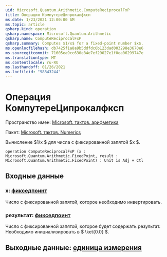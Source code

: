 ```yaml
---
uid: Microsoft.Quantum.Arithmetic.ComputeReciprocalFxP
title: Операция КомпутереЦипрокалфксп
ms.date: 1/23/2021 12:00:00 AM
ms.topic: article
qsharp.kind: operation
qsharp.namespace: Microsoft.Quantum.Arithmetic
qsharp.name: ComputeReciprocalFxP
qsharp.summary: Computes $1/x$ for a fixed-point number $x$.
ms.openlocfilehash: db7425f1a8a9b5ddfdc6b123dad003298e3670e6
ms.sourcegitcommit: 71605ea9cc630e84e7ef29027e1f0ea06299747e
ms.translationtype: MT
ms.contentlocale: ru-RU
ms.lasthandoff: 01/26/2021
ms.locfileid: "98843244"
---
```

# <a name="computereciprocalfxp-operation"></a>Операция КомпутереЦипрокалфксп

Пространство имен: [Microsoft. тактов. арифметика](xref:Microsoft.Quantum.Arithmetic)

Пакет: [Microsoft. тактов. Numerics](https://nuget.org/packages/Microsoft.Quantum.Numerics)


Вычисление $1/x $ для числа с фиксированной запятой $x $.

```qsharp
operation ComputeReciprocalFxP (x : Microsoft.Quantum.Arithmetic.FixedPoint, result : Microsoft.Quantum.Arithmetic.FixedPoint) : Unit is Adj + Ctl
```


## <a name="input"></a>Входные данные

### <a name="x--fixedpoint"></a>x: [фикседпоинт](xref:Microsoft.Quantum.Arithmetic.FixedPoint)

Число с фиксированной запятой, которое необходимо инвертировать.


### <a name="result--fixedpoint"></a>результат: [фикседпоинт](xref:Microsoft.Quantum.Arithmetic.FixedPoint)

Число с фиксированной запятой, которое будет содержать результат. Необходимо инициализировать в $ \ket{0.0} $.



## <a name="output--unit"></a>Выходные данные: [единица измерения](xref:microsoft.quantum.lang-ref.unit)


